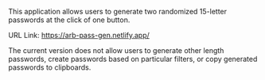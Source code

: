 This application allows users to generate two randomized 15-letter passwords at the click of one button.

URL Link: https://arb-pass-gen.netlify.app/  

The current version does not allow users to generate other length passwords, create passwords based on particular filters, or copy generated passwords to clipboards.
